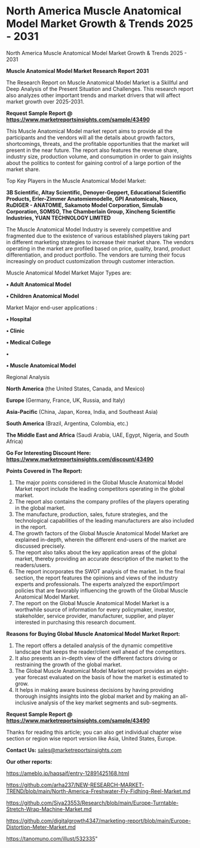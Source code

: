 # North America Muscle Anatomical Model Market Growth & Trends 2025 - 2031
 North America Muscle Anatomical Model Market Growth & Trends 2025 - 2031

<strong>Muscle Anatomical Model Market Research Report 2031</strong>

The Research Report on Muscle Anatomical Model Market is a Skillful and Deep Analysis of the Present Situation and Challenges. This research report also analyzes other important trends and market drivers that will affect market growth over 2025-2031.

<strong>Request Sample Report @ <a href=https://www.marketreportsinsights.com/sample/43490>https://www.marketreportsinsights.com/sample/43490</a></strong>

This Muscle Anatomical Model market report aims to provide all the participants and the vendors will all the details about growth factors, shortcomings, threats, and the profitable opportunities that the market will present in the near future. The report also features the revenue share, industry size, production volume, and consumption in order to gain insights about the politics to contest for gaining control of a large portion of the market share.

Top Key Players in the Muscle Anatomical Model Market:

<strong>3B Scientific, Altay Scientific, Denoyer-Geppert, Educational Scientific Products, Erler-Zimmer Anatomiemodelle, GPI Anatomicals, Nasco, RuDIGER - ANATOMIE, Sakamoto Model Corporation, Simulab Corporation, SOMSO, The Chamberlain Group, Xincheng Scientific Industries, YUAN TECHNOLOGY LIMITED</strong>

The Muscle Anatomical Model Industry is severely competitive and fragmented due to the existence of various established players taking part in different marketing strategies to increase their market share. The vendors operating in the market are profiled based on price, quality, brand, product differentiation, and product portfolio. The vendors are turning their focus increasingly on product customization through customer interaction.

Muscle Anatomical Model Market Major Types are:

<strong>•  Adult Anatomical Model

•  Children Anatomical Model</strong>

Market Major end-user applications :

<strong>•  Hospital

•  Clinic

•  Medical College

•  

•  Muscle Anatomical Model</strong>

Regional Analysis

</u><strong><b>North America</b></strong> (the United States, Canada, and Mexico)

<strong><b>Europe </b></strong>(Germany, France, UK, Russia, and Italy)

<strong><b>Asia-Pacific</b></strong> (China, Japan, Korea, India, and Southeast Asia)

<strong><b>South America</b></strong> (Brazil, Argentina, Colombia, etc.)

<strong><b>The Middle East and Africa</b></strong> (Saudi Arabia, UAE, Egypt, Nigeria, and South Africa)

<strong>Go For Interesting Discount Here: <a href=https://www.marketreportsinsights.com/discount/43490>https://www.marketreportsinsights.com/discount/43490</a></strong>

<strong>Points Covered in The Report:</strong>
<ol>
  <li>The major points considered in the Global Muscle Anatomical Model Market report include the leading competitors operating in the global market.</li>
  <li>The report also contains the company profiles of the players operating in the global market.</li>
  <li>The manufacture, production, sales, future strategies, and the technological capabilities of the leading manufacturers are also included in the report.</li>
  <li>The growth factors of the Global Muscle Anatomical Model Market are explained in-depth, wherein the different end-users of the market are discussed precisely.</li>
  <li>The report also talks about the key application areas of the global market, thereby providing an accurate description of the market to the readers/users.</li>
  <li>The report incorporates the SWOT analysis of the market. In the final section, the report features the opinions and views of the industry experts and professionals. The experts analyzed the export/import policies that are favorably influencing the growth of the Global Muscle Anatomical Model Market.</li>
  <li>The report on the Global Muscle Anatomical Model Market is a worthwhile source of information for every policymaker, investor, stakeholder, service provider, manufacturer, supplier, and player interested in purchasing this research document.</li>
</ol>
<strong>Reasons for Buying Global Muscle Anatomical Model Market Report:</strong>

<ol>
  <li>The report offers a detailed analysis of the dynamic competitive landscape that keeps the reader/client well ahead of the competitors.</li>
  <li>It also presents an in-depth view of the different factors driving or restraining the growth of the global market.</li>
  <li>The Global Muscle Anatomical Model Market report provides an eight-year forecast evaluated on the basis of how the market is estimated to grow.</li>
  <li>It helps in making aware business decisions by having providing thorough insights insights into the global market and by making an all-inclusive analysis of the key market segments and sub-segments.</li>
</ol>
<strong>Request Sample Report @ <a href=https://www.marketreportsinsights.com/sample/43490>https://www.marketreportsinsights.com/sample/43490</a></strong>


Thanks for reading this article; you can also get individual chapter wise section or region wise report version like Asia, United States, Europe.

<strong>Contact Us:</strong>
sales@marketreportsinsights.com

<strong>Our other reports:</strong>

<a href=https://ameblo.jp/haqsaif/entry-12891425168.html>https://ameblo.jp/haqsaif/entry-12891425168.html</a>

<a href=https://github.com/arha237/NEW-RESEARCH-MARKET-TREND/blob/main/North-America-Freshwater-Fly-Fidhing-Reel-Market.md>https://github.com/arha237/NEW-RESEARCH-MARKET-TREND/blob/main/North-America-Freshwater-Fly-Fidhing-Reel-Market.md</a>

<a href=https://github.com/Siya23553/Research/blob/main/Europe-Turntable-Stretch-Wrap-Machine-Market.md>https://github.com/Siya23553/Research/blob/main/Europe-Turntable-Stretch-Wrap-Machine-Market.md</a>

<a href=https://github.com/digitalgrowth4347/marketing-report/blob/main/Europe-Distortion-Meter-Market.md>https://github.com/digitalgrowth4347/marketing-report/blob/main/Europe-Distortion-Meter-Market.md</a>

<a href=https://tanomuno.com/illust/532335>https://tanomuno.com/illust/532335</a>"

